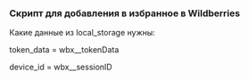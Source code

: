 ### Скрипт для добавления в избранное в Wildberries

Какие данные из local_storage нужны:

token_data = wbx__tokenData

device_id = wbx__sessionID